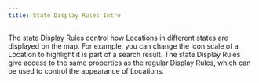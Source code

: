 ```yaml
---
title: State Display Rules Intro
---
```


The state Display Rules control how Locations in different states are displayed on the map. For example, you can change the icon scale of a Location to highlight it is part of a search result. The state Display Rules give access to the same properties as the regular Display Rules, which can be used to control the appearance of Locations.
